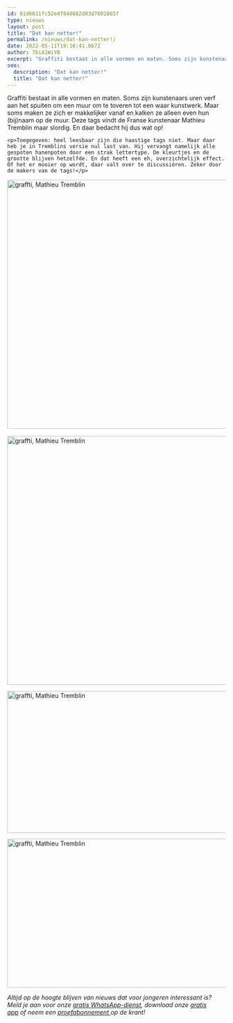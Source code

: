 ```yaml
---
id: 61d6011fc52e4f648882d83d7602865f
type: nieuws
layout: post
title: "Dat kan netter!"
permalink: /nieuws/dat-kan-netter!/
date: 2022-05-11T19:16:41.067Z
author: 7biA1WiYB
excerpt: "Graffiti bestaat in alle vormen en maten. Soms zijn kunstenaars uren verf aan het spuiten om een muur om te toveren tot een waar kunstwerk. Maar soms maken ze zich er makkelijker vanaf en kalken ze alleen even hun (bij)naam op de muur. Deze tags vindt de Franse kunstenaar Mathieu Tremblin maar slordig. En daar bedacht hij dus wat op!  "
seo:
  description: "Dat kan netter!"
  title: "Dat kan netter!"
---
```

Graffiti bestaat in alle vormen en maten. Soms zijn kunstenaars uren verf aan het spuiten om een muur om te toveren tot een waar kunstwerk. Maar soms maken ze zich er makkelijker vanaf en kalken ze alleen even hun (bij)naam op de muur. Deze tags vindt de Franse kunstenaar Mathieu Tremblin maar slordig. En daar bedacht hij dus wat op!  

    <p>Toegegeven: heel leesbaar zijn die haastige tags niet. Maar daar heb je in Tremblins versie nul last van. Hij vervangt namelijk alle gespoten hanenpoten door een strak lettertype. De kleurtjes en de grootte blijven hetzelfde. En dat heeft een eh, overzichtelijk effect. Of het er mooier op wordt, daar valt over te discussiëren. Zeker door de makers van de tags!</p>
<p><div class="media media-element-container media-default"><div id="file-20835" class="file file-image file-image-jpeg">

        
  
  <div class="content">
    <img alt="graffti, Mathieu Tremblin" title="Foto Mathieu Tremblin" height="572" width="850" class="media-element file-default" src="https://7dagen.netlify.app/sites/default/files/collage1.jpg">  </div>

  
</div>
</div><br><div class="media media-element-container media-default"><div id="file-20836" class="file file-image file-image-jpeg">

        
  
  <div class="content">
    <img alt="graffti, Mathieu Tremblin" title="Foto Mathieu Tremblin" height="572" width="850" class="media-element file-default" src="https://7dagen.netlify.app/sites/default/files/collage3_0.jpg">  </div>

  
</div>
</div>
<p><div class="media media-element-container media-default"><div id="file-20837" class="file file-image file-image-jpeg">

        
  
  <div class="content">
    <img alt="graffti, Mathieu Tremblin" title="Foto Mathieu Tremblin" height="326" width="850" class="media-element file-default" src="https://7dagen.netlify.app/sites/default/files/collage4.jpg">  </div>

  
</div>
</div>
<p><div class="media media-element-container media-default"><div id="file-20838" class="file file-image file-image-jpeg">

        
  
  <div class="content">
    <img alt="graffti, Mathieu Tremblin" title="Foto Mathieu Tremblin" height="342" width="850" class="media-element file-default" src="https://7dagen.netlify.app/sites/default/files/collage5.jpg">  </div>

  
</div>
</div>
<p><em>Altijd op de hoogte blijven van nieuws dat voor jongeren interessant is? Meld je aan voor onze <a href="https://7dagen.netlify.app/whatsapp">gratis WhatsApp-dienst</a>, download onze <a href="https://7dagen.netlify.app/app">gratis app</a> of neem een <a href="https://abonneren.sevendays.nl/abonneren/abonnementen/ae/artikel">proefabonnement </a>op de krant!</em></p>  
